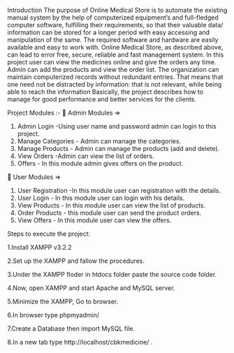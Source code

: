 Introduction
The purpose of Online Medical Store is to automate the existing manual system by the help of computerized equipment’s and full-fledged computer software, 
fulfilling their requirements, so that their valuable data/ information can be stored for a longer period with easy accessing and manipulation of the same. 
The required software and hardware are easily available and easy to work with. Online Medical Store, as described above, can lead to error free, secure,
reliable and fast management system. 
In this project user can view the medicines online and give the orders any time. 
Admin can add the products and view the order list. The organization can maintain computerized records without redundant entries. 
That means that one need not be distracted by information: that is not relevant, while being able to reach the information Basically, 
the project describes how to manage for good performance and better services for the clients.

Project Modules :-
	Admin Modules =>
1.	Admin Login -Using user name and password admin can login to this project.
2.	Manage Categories - Admin can manage the categories.
3.	Manage Products - Admin can manage the products (add and delete).
4.	View Orders -Admin can view the list of orders.
5.	Offers - In this module admin gives offers on the product.

	User Modules =>
1.	User Registration -In this module user can registration with the details.
2.	User Login - In this module user can login with his details.
3.	View Products - In this module user can view the list of products.
4.	Order Products - this module user can send the product orders.
5.	View Offers - In this module user can view the offers. 


Steps to execute the project:

1.Install XAMPP v3.2.2 

2.Set up the XAMPP and fallow the procedures.

3.Under the XAMPP floder in htdocs folder paste the source code folder.

4.Now, open XAMPP and start Apache and MySQL server.

5.Minimize the XAMPP, Go to browser.

6.In browser type phpmyadmin/

7.Create a Database then import MySQL file.

8.In a new tab type http://localhost/cbkmedicine/ .
 
